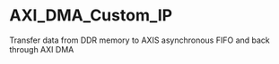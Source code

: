 # AXI_DMA_Custom_IP
Transfer data from DDR memory to AXIS asynchronous FIFO and back through AXI DMA

